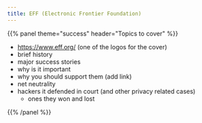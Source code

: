 ```yaml
---
title: EFF (Electronic Frontier Foundation)
---
```



{{% panel theme="success" header="Topics to cover" %}}

 - https://www.eff.org/ (one of the logos for the cover)
 - brief history
 - major success stories
 - why is it important
 - why you should support them (add link)
 - net neutrality
 - hackers it defended in court (and other privacy related cases)
    - ones they won and lost


{{% /panel %}}